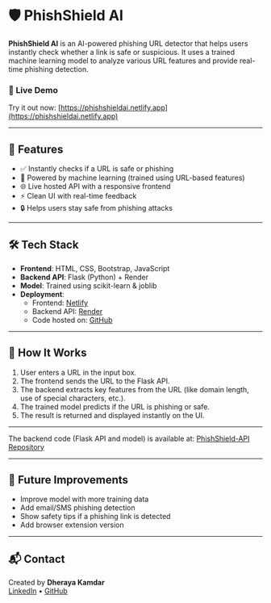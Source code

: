 # 🛡️ PhishShield AI

**PhishShield AI** is an AI-powered phishing URL detector that helps users instantly check whether a link is safe or suspicious. It uses a trained machine learning model to analyze various URL features and provide real-time phishing detection.

### 🔗 Live Demo

Try it out now: [https://phishshieldai.netlify.app](https://phishshieldai.netlify.app)

---

## 🚀 Features

- ✅ Instantly checks if a URL is safe or phishing
- 🧠 Powered by machine learning (trained using URL-based features)
- 🌐 Live hosted API with a responsive frontend
- ⚡ Clean UI with real-time feedback
- 🔒 Helps users stay safe from phishing attacks

---

## 🛠️ Tech Stack

- **Frontend**: HTML, CSS, Bootstrap, JavaScript
- **Backend API**: Flask (Python) + Render
- **Model**: Trained using scikit-learn & joblib
- **Deployment**:
  - Frontend: [Netlify](https://www.netlify.com/)
  - Backend API: [Render](https://render.com/)
  - Code hosted on: [GitHub](https://github.com/dsk2605/PhishShield-UI)

---

## 🧠 How It Works

1. User enters a URL in the input box.
2. The frontend sends the URL to the Flask API.
3. The backend extracts key features from the URL (like domain length, use of special characters, etc.).
4. The trained model predicts if the URL is phishing or safe.
5. The result is returned and displayed instantly on the UI.

---


The backend code (Flask API and model) is available at: [PhishShield-API Repository](https://github.com/dsk2605/phishshieldAI-)

---

## 📍 Future Improvements

- Improve model with more training data
- Add email/SMS phishing detection
- Show safety tips if a phishing link is detected
- Add browser extension version

---

## 📬 Contact

Created by **Dheraya Kamdar**  
[LinkedIn](https://www.linkedin.com/in/dheraya-kamdar-26-) • [GitHub](https://github.com/dsk2605)


